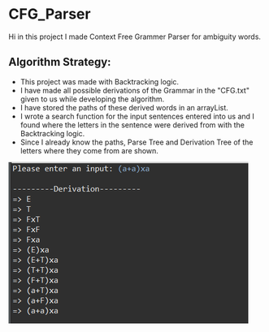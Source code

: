 # CFG_Parser

Hi 
 in this project I made Context Free Grammer Parser for ambiguity words.


## Algorithm Strategy:
* This project was made with Backtracking logic.
* I have made all possible derivations of the Grammar in the "CFG.txt" given to us while developing the algorithm.
* I have stored the paths of these derived words in an arrayList.
* I wrote a search function for the input sentences entered into us and I found where the letters in the sentence were derived from with the Backtracking logic.
* Since I already know the paths, Parse Tree and Derivation Tree of the letters where they come from are shown.

![alt text](https://github.com/TheDelist/CFG_Parser/blob/master/inputandderivation.PNG?raw=true)

